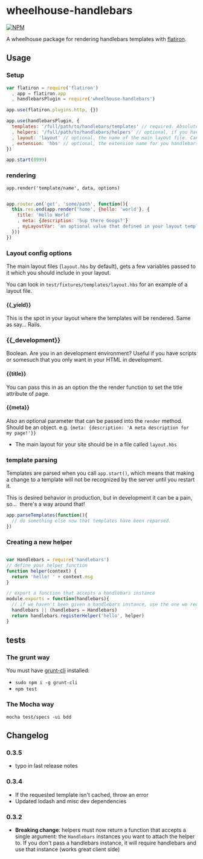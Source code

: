 wheelhouse-handlebars
=======================

[![NPM](https://nodei.co/npm/wheelhouse-handlebars.png)](https://nodei.co/npm/wheelhouse-handlebars/)

A wheelhouse package for rendering handlebars templates with [flatiron](https://github.com/flatiron/flatiron).

## Usage

### Setup
```js
var flatiron = require('flatiron')
  , app = flatiron.app
  , handlebarsPlugin = require('wheelhouse-handlebars')

app.use(flatiron.plugins.http, {})

app.use(handlebarsPlugin, {
  templates: '/full/path/to/handlebars/templates' // required. Absolute path.
  , helpers: '/full/path/to/handlebars/helpers' // optional, if you have handlebars helpers, this is where you load them. Can be an array or a string.
  , layout: 'layout' // optional, the name of the main layout file. Can be a path relative to your templates directory.
  , extension: 'hbs' // optional, the extension name for you handlebars templates. Don't prefix with a dot.
})

app.start(8999)
```

### rendering

`app.render('template/name', data, options)`

```js

app.router.on('get', 'some/path', function(){
  this.res.end(app.render('home', {hello: 'world'}, {
    title: 'Hello World'
    , meta: {description: 'Sup there Googs?'}
    , myLayoutVar: 'an optional value that defined in your layout template'
  }))
})

```

### Layout config options

The main layout files (`layout.hbs` by default), gets a few variables passed to it
which you should include in your layout.

You can look in `test/fixtures/templates/layout.hbs` for an example of a layout file.

#### {{_yield}}
This is the spot in your layout where the templates will be rendered. Same as say… Rails.

### {{_development}}
Boolean. Are you in an development environment? Useful if you have scripts or somesuch that you only want in your HTML in development.

#### {{title}}
You can pass this in as an option the the render function to set the title attribute
of page.

#### {{meta}}
Also an optional parameter that can be passed into the `render` method. Should be an object. e.g. `{meta: {description: 'A meta description for my page!'}}`

* The main layout for your site should be in a file called `layout.hbs`

### template parsing
Templates are parsed when you call `app.start()`, which means that making a change to a template will not be recognized by the server until you restart it.

This is desired behavior in production, but in development it can be a pain, so…  there's a way around that!

```js
app.parseTemplates(function(){
  // do something else now that templates have been reparsed.
})
```

### Creating a new helper
```js

var Handlebars = require('handlebars')
// define your helper function
function helper(context) {
  return 'hello! ' + context.msg
}

// export a function that accepts a handlebars instance
module.exports = function(handlebars){
  // if we haven't been given a handlebars instance, use the one we required. This will work fine browser-side, but not in node, you must pass the handlebars instance you want to attach to (this plugin does that for you.)
  handlebars || (handlebars = Handlebars)
  return handlebars.registerHelper('hello', helper)
}

```

## tests

### The grunt way
You must have [grunt-cli](https://github.com/gruntjs/grunt-cli) installed:
* `sudo npm i -g grunt-cli`
* `npm test`

### The Mocha way
`mocha test/specs -ui bdd`

## Changelog
### 0.3.5
* typo in last release notes

### 0.3.4
* If the requested template isn't cached, throw an error
* Updated lodash and misc dev dependencies

### 0.3.2
* **Breaking change**: helpers must now return a function that accepts a single argument: the `Handlebars` instances you want to attach the helper to. If you don't pass a handlebars instance, it will require handlebars and use that instance (works great client side)
